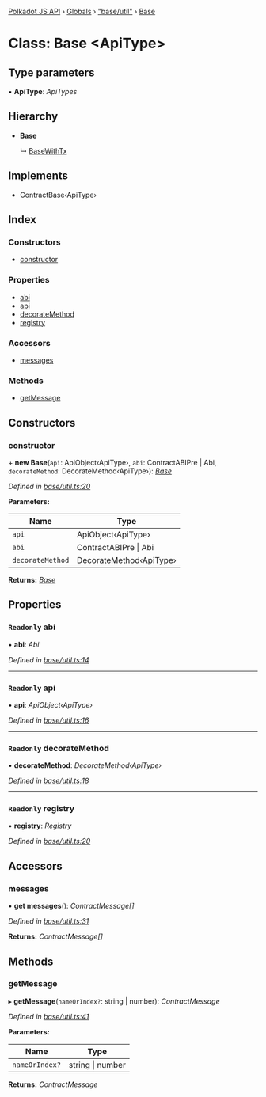 [Polkadot JS API](../README.md) › [Globals](../globals.md) › ["base/util"](../modules/_base_util_.md) › [Base](_base_util_.base.md)

# Class: Base <**ApiType**>

## Type parameters

▪ **ApiType**: *ApiTypes*

## Hierarchy

* **Base**

  ↳ [BaseWithTx](_base_util_.basewithtx.md)

## Implements

* ContractBase‹ApiType›

## Index

### Constructors

* [constructor](_base_util_.base.md#constructor)

### Properties

* [abi](_base_util_.base.md#readonly-abi)
* [api](_base_util_.base.md#readonly-api)
* [decorateMethod](_base_util_.base.md#readonly-decoratemethod)
* [registry](_base_util_.base.md#readonly-registry)

### Accessors

* [messages](_base_util_.base.md#messages)

### Methods

* [getMessage](_base_util_.base.md#getmessage)

## Constructors

###  constructor

\+ **new Base**(`api`: ApiObject‹ApiType›, `abi`: ContractABIPre | Abi, `decorateMethod`: DecorateMethod‹ApiType›): *[Base](_base_util_.base.md)*

*Defined in [base/util.ts:20](https://github.com/polkadot-js/api/blob/3879986a75/packages/api-contract/src/base/util.ts#L20)*

**Parameters:**

Name | Type |
------ | ------ |
`api` | ApiObject‹ApiType› |
`abi` | ContractABIPre &#124; Abi |
`decorateMethod` | DecorateMethod‹ApiType› |

**Returns:** *[Base](_base_util_.base.md)*

## Properties

### `Readonly` abi

• **abi**: *Abi*

*Defined in [base/util.ts:14](https://github.com/polkadot-js/api/blob/3879986a75/packages/api-contract/src/base/util.ts#L14)*

___

### `Readonly` api

• **api**: *ApiObject‹ApiType›*

*Defined in [base/util.ts:16](https://github.com/polkadot-js/api/blob/3879986a75/packages/api-contract/src/base/util.ts#L16)*

___

### `Readonly` decorateMethod

• **decorateMethod**: *DecorateMethod‹ApiType›*

*Defined in [base/util.ts:18](https://github.com/polkadot-js/api/blob/3879986a75/packages/api-contract/src/base/util.ts#L18)*

___

### `Readonly` registry

• **registry**: *Registry*

*Defined in [base/util.ts:20](https://github.com/polkadot-js/api/blob/3879986a75/packages/api-contract/src/base/util.ts#L20)*

## Accessors

###  messages

• **get messages**(): *ContractMessage[]*

*Defined in [base/util.ts:31](https://github.com/polkadot-js/api/blob/3879986a75/packages/api-contract/src/base/util.ts#L31)*

**Returns:** *ContractMessage[]*

## Methods

###  getMessage

▸ **getMessage**(`nameOrIndex?`: string | number): *ContractMessage*

*Defined in [base/util.ts:41](https://github.com/polkadot-js/api/blob/3879986a75/packages/api-contract/src/base/util.ts#L41)*

**Parameters:**

Name | Type |
------ | ------ |
`nameOrIndex?` | string &#124; number |

**Returns:** *ContractMessage*
